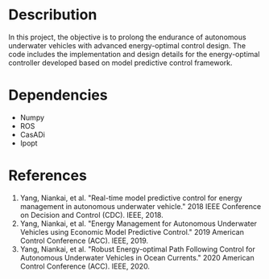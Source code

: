 # Describution
In this project, the objective is to prolong the endurance of autonomous underwater vehicles with advanced energy-optimal control design. The code includes the implementation and design details for the energy-optimal controller developed based on model predictive control framework.

# Dependencies
- Numpy
- ROS
- CasADi
- Ipopt

# References
1. Yang, Niankai, et al. "Real-time model predictive control for energy management in autonomous underwater vehicle." 2018 IEEE Conference on Decision and Control (CDC). IEEE, 2018.
2. Yang, Niankai, et al. "Energy Management for Autonomous Underwater Vehicles using Economic Model Predictive Control." 2019 American Control Conference (ACC). IEEE, 2019.
3. Yang, Niankai, et al. "Robust Energy-optimal Path Following Control for Autonomous Underwater Vehicles in Ocean Currents." 2020 American Control Conference (ACC). IEEE, 2020.
